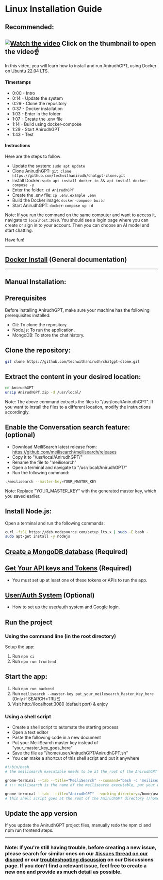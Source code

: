 # Linux Installation Guide
## **Recommended:**

[![Watch the video](https://img.youtube.com/vi/w7VqivpdfZk/maxresdefault.jpg)](https://youtu.be/w7VqivpdfZk)
Click on the thumbnail to open the video☝️
---

In this video, you will learn how to install and run AnirudhGPT, using Docker on Ubuntu 22.04 LTS.

#### Timestamps

- 0:00 - Intro
- 0:14 - Update the system
- 0:29 - Clone the repository
- 0:37 - Docker installation 
- 1:03 - Enter in the folder
- 1:07 - Create the .env file
- 1:14 - Build using docker-compose
- 1:29 - Start AnirudhGPT
- 1:43 - Test

#### Instructions

Here are the steps to follow:
- Update the system: `sudo apt update`
- Clone AnirudhGPT: `git clone https://github.com/techwithanirudh/chatgpt-clone.git`
- Install Docker: `sudo apt install docker.io && apt install docker-compose -y`
- Enter the folder: `cd AnirudhGPT`
- Create the .env file: `cp .env.example .env`
- Build the Docker image: `docker-compose build`
- Start AnirudhGPT: `docker-compose up -d`

Note: If you run the command on the same computer and want to access it, navigate to `localhost:3080`. You should see a login page where you can create or sign in to your account. Then you can choose an AI model and start chatting. 

Have fun!

---
## **[Docker Install](docker_install.md)** (General documentation)
--- 

## **Manual Installation:**

## Prerequisites

Before installing AnirudhGPT, make sure your machine has the following prerequisites installed:

- Git: To clone the repository.
- Node.js: To run the application.
- MongoDB: To store the chat history.

## Clone the repository:

```bash
git clone https://github.com/techwithanirudh/chatgpt-clone.git
```

## Extract the content in your desired location:

```bash
cd AnirudhGPT
unzip AnirudhGPT.zip -d /usr/local/
```

Note: The above command extracts the files to "/usr/local/AnirudhGPT". If you want to install the files to a different location, modify the instructions accordingly.

## Enable the Conversation search feature: (optional)

- Download MeiliSearch latest release from: https://github.com/meilisearch/meilisearch/releases
- Copy it to "/usr/local/AnirudhGPT/"
- Rename the file to "meilisearch"
- Open a terminal and navigate to "/usr/local/AnirudhGPT/"
- Run the following command:

```bash
./meilisearch --master-key=YOUR_MASTER_KEY
```

Note: Replace "YOUR_MASTER_KEY" with the generated master key, which you saved earlier.

## Install Node.js:

Open a terminal and run the following commands:

```bash
curl -fsSL https://deb.nodesource.com/setup_lts.x | sudo -E bash -
sudo apt-get install -y nodejs
```

## [Create a MongoDB database](mongodb.md) (Required)

## [Get Your API keys and Tokens](apis_and_tokens.md) (Required)
- You must set up at least one of these tokens or APIs to run the app.

## [User/Auth System](../install/user_auth_system.md) (Optional)
- How to set up the user/auth system and Google login.

## Run the project

### Using the command line (in the root directory)
Setup the app:
1. Run `npm ci`
2. Run `npm run frontend`

## Start the app:
1. Run `npm run backend`
2. Run `meilisearch --master-key put_your_meilesearch_Master_Key_here` (Only if SEARCH=TRUE)
3. Visit http://localhost:3080 (default port) & enjoy

### Using a shell script

- Create a shell script to automate the starting process
- Open a text editor
- Paste the following code in a new document
- Put your MeiliSearch master key instead of "your_master_key_goes_here"
- Save the file as "/home/user/AnirudhGPT/AnirudhGPT.sh"
- You can make a shortcut of this shell script and put it anywhere

``` bash title="AnirudhGPT.sh"
#!/bin/bash
# the meilisearch executable needs to be at the root of the AnirudhGPT directory

gnome-terminal --tab --title="MeiliSearch" --command="bash -c 'meilisearch --master-key your_master_key_goes_here'"
# ↑↑↑ meilisearch is the name of the meilisearch executable, put your own master key there

gnome-terminal --tab --title="AnirudhGPT" --working-directory=/home/user/AnirudhGPT/ --command="bash -c 'npm run backend'"
# this shell script goes at the root of the AnirudhGPT directory (/home/user/AnirudhGPT/)
```

## Update the app version

If you update the AnirudhGPT project files, manually redo the npm ci and npm run frontend steps.

---

### Note: If you're still having trouble, before creating a new issue, please search for similar ones on our [#issues thread on our discord](https://discord.gg/weqZFtD9C4) or our [troubleshooting discussion](https://github.com/techwithanirudh/chatgpt-clone/discussions/categories/troubleshooting) on our Discussions page. If you don't find a relevant issue, feel free to create a new one and provide as much detail as possible.
